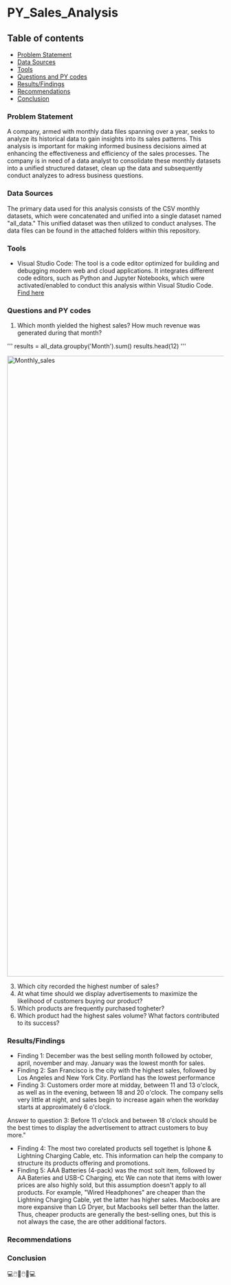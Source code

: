 # PY_Sales_Analysis

## Table of contents

- [Problem Statement](#problem-satement)
- [Data Sources](#data-sources)
- [Tools](#tools)
- [Questions and PY codes](#questions-and-py-codes)
- [Results/Findings](resultsfindings)
- [Recommendations](#recommendations)
- [Conclusion](#conclusion)


### Problem Statement
A company, armed with monthly data files spanning over a year, seeks to analyze its historical data to gain insights into its sales patterns. This analysis is important for making informed business decisions aimed at enhancing the effectiveness and efficiency of the sales processes. 
The company is in need of a data analyst to consolidate these monthly datasets into a unified structured dataset, clean up the data and subsequently conduct analyzes to adress business questions. 

### Data Sources 
The primary data used for this analysis consists of the CSV monthly datasets, which were concatenated and unified into a single dataset named "all_data." This unified dataset was then utilized to conduct analyses. The data files can be found in the attached folders within this repository. 

### Tools

- Visual Studio Code: The tool is a code editor optimized for building and debugging modern web and cloud applications. It integrates different code editors, such as Python and Jupyter Notebooks, which were activated/enabled to conduct this analysis within Visual Studio Code.  [Find here](https://code.visualstudio.com/)
  
### Questions and PY codes
1. Which month yielded the highest sales? How much revenue was generated during that month?

'''
results = all_data.groupby('Month').sum()
results.head(12)
'''

<img width="1440" alt="Monthly_sales" src="https://github.com/JeanBonheur01/PY_Sales_Analysis/assets/131664311/9b2b249c-cdd6-4439-9a74-c48c388d60a5">

3. Which city recorded the highest number of sales? 
4. At what time should we display advertisements to maximize the likelihood of customers buying our product?
5. Which products are frequently purchased togheter?
6. Which product had the highest sales volume? What factors contributed to its success?
   
### Results/Findings
- Finding 1: December was the best selling month followed by october, april, november and may. January was the lowest month for sales.
- Finding 2: San Francisco is the city with the highest sales, followed by Los Angeles and New York City. Portland has the lowest performance
- Finding 3: Customers order more at midday, between 11 and 13 o'clock, as well as in the evening, between 18 and 20 o'clock. The company sells very little at night, and sales begin to increase again when the workday starts at approximately 6 o'clock.

Answer to question 3: Before 11 o'clock and between 18 o'clock should be the best times to display the advertisement to attract customers to buy more."
- Finding 4: The most two corelated products sell togethet is Iphone & Lightning Charging Cable, etc. This information can help the company to structure its products offering and promotions.
- Finding 5: AAA Batteries (4-pack) was the most solt item, followed by AA Bateries and USB-C Charging, etc
We can note that items with lower prices are also highly sold, but this assumption doesn't apply to all products. For example, "Wired Headphones" are cheaper than the Lightning Charging Cable, yet the latter has higher sales. Macbooks are more expansive than LG Dryer, but Macbooks sell better than the latter. Thus, cheaper products are generally the best-selling ones, but this is not always the case, the are other additional factors.

### Recommendations
### Conclusion 

💻🖱️🤖🖱️🤖💻
